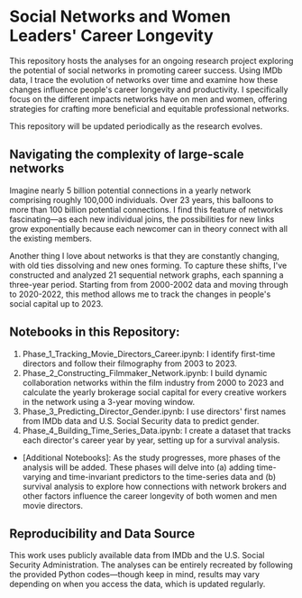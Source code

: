 # Social Networks and Women Leaders' Career Longevity

This repository hosts the analyses for an ongoing research project exploring the potential of social networks in promoting career success. Using IMDb data, I trace the evolution of networks over time and examine how these changes influence people's career longevity and productivity. I specifically focus on the different impacts networks have on men and women, offering strategies for crafting more beneficial and equitable professional networks.

This repository will be updated periodically as the research evolves.

## Navigating the complexity of large-scale networks

Imagine nearly 5 billion potential connections in a yearly network comprising roughly 100,000 individuals. Over 23 years, this balloons to more than 100 billion potential connections. I find this feature of networks fascinating—as each new individual joins, the possibilities for new links grow exponentially because each newcomer can in theory connect with all the existing members.

Another thing I love about networks is that they are constantly changing, with old ties dissolving and new ones forming. To capture these shifts, I've constructed and analyzed 21 sequential network graphs, each spanning a three-year period. Starting from from 2000-2002 data and moving through to 2020-2022, this method allows me to track the changes in people's social capital up to 2023. 

## Notebooks in this Repository:

1. Phase_1_Tracking_Movie_Directors_Career.ipynb: I identify first-time directors and follow their filmography from 2003 to 2023.
2. Phase_2_Constructing_Filmmaker_Network.ipynb: I build dynamic collaboration networks within the film industry from 2000 to 2023 and calculate the yearly brokerage social capital for every creative workers in the network using a 3-year moving window.
3. Phase_3_Predicting_Director_Gender.ipynb: I use directors' first names from IMDb data and U.S. Social Security data to predict gender.
4. Phase_4_Building_Time_Series_Data.ipynb: I create a dataset that tracks each director's career year by year, setting up for a survival analysis.
- [Additional Notebooks]: As the study progresses, more phases of the analysis will be added. These phases will delve into (a) adding time-varying and time-invariant predictors to the time-series data and (b) survival analysis to explore how connections with network brokers and other factors influence the career longevity of both women and men movie directors.

## Reproducibility and Data Source

This work uses publicly available data from IMDb and the U.S. Social Security Administration. The analyses can be entirely recreated by following the provided Python codes—though keep in mind, results may vary depending on when you access the data, which is updated regularly.